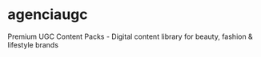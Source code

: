 # agenciaugc
Premium UGC Content Packs - Digital content library for beauty, fashion &amp; lifestyle brands
